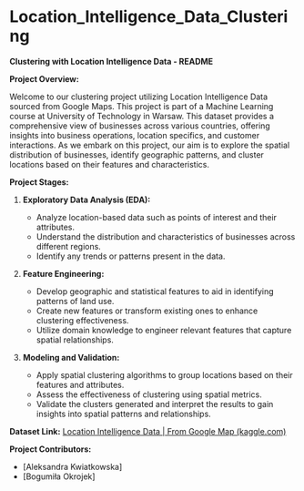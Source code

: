 # Location_Intelligence_Data_Clustering
**Clustering with Location Intelligence Data - README**

**Project Overview:**

Welcome to our clustering project utilizing Location Intelligence Data sourced from Google Maps. This project is part of a Machine Learning course at University of Technology in Warsaw. This dataset provides a comprehensive view of businesses across various countries, offering insights into business operations, location specifics, and customer interactions. As we embark on this project, our aim is to explore the spatial distribution of businesses, identify geographic patterns, and cluster locations based on their features and characteristics.

**Project Stages:**

1. **Exploratory Data Analysis (EDA):**
   - Analyze location-based data such as points of interest and their attributes.
   - Understand the distribution and characteristics of businesses across different regions.
   - Identify any trends or patterns present in the data.

2. **Feature Engineering:**
   - Develop geographic and statistical features to aid in identifying patterns of land use.
   - Create new features or transform existing ones to enhance clustering effectiveness.
   - Utilize domain knowledge to engineer relevant features that capture spatial relationships.

3. **Modeling and Validation:**
   - Apply spatial clustering algorithms to group locations based on their features and attributes.
   - Assess the effectiveness of clustering using spatial metrics.
   - Validate the clusters generated and interpret the results to gain insights into spatial patterns and relationships.

**Dataset Link:**
[Location Intelligence Data | From Google Map (kaggle.com)](https://www.kaggle.com/your-dataset-link)

**Project Contributors:**
- [Aleksandra Kwiatkowska]
- [Bogumiła Okrojek]
